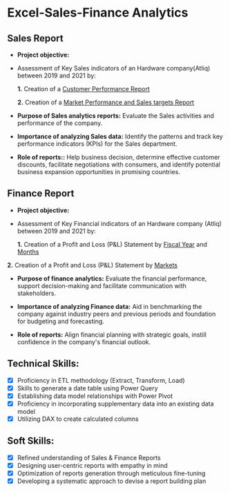 # Excel-Sales-Finance Analytics
## Sales Report

- **Project objective:**
-  Assessment of Key Sales indicators of an Hardware company(Atliq) between 2019 and 2021 by:

    **1.** Creation of a [Customer Performance Report](https://github.com/ABR-data/Excel-Sales-Finance-Analytics/blob/main/Customer%20Performance%20Report.pdf)

    **2.** Creation of a [Market Performance and Sales targets Report](https://github.com/SnehaJainapur/Excel-Sales-Analytics/blob/main/Market%20Performance%20vs%20Target%20Report.pdf)

- **Purpose of Sales analytics reports:** Evaluate the Sales activities and performance of the company.

- **Importance of analyzing Sales data:** Identify the patterns and track key performance indicators (KPIs) for the Sales department.

- **Role of reports::** Help business decision, determine effective customer discounts, facilitate negotiations with consumers, and identify potential business expansion opportunities in promising countries.


## Finance Report

- **Project objective:**
-   Assessment of Key Financial indicators of an Hardware company (Atliq) between 2019 and 2021 by:
  
    **1.** Creation of a Profit and Loss (P&L) Statement by [Fiscal Year](https://github.com/SnehaJainapur/Excel-Sales-Analytics/blob/main/P%20%26%20L%20Statement%20By%20Fiscal%20Years.pdf) and [Months](https://github.com/SnehaJainapur/Excel-Sales-Analytics/blob/main/P%20%26%20L%20Statement%20By%20Fiscal%20Months.pdf)

   **2.** Creation of a Profit and Loss (P&L) Statement by [Markets](https://github.com/ABR-data/Excel_Sales-Finance_Analytics/blob/main/P%26L%20Statement%20by%20Markets.pdf)

- **Purpose of finance analytics:** Evaluate the financial performance, support decision-making and facilitate communication with stakeholders.

- **Importance of analyzing Finance data:** Aid in benchmarking the company against industry peers and previous periods and foundation for budgeting and forecasting.

- **Role of reports:** Align financial planning with strategic goals, instill confidence in the company's financial outlook.


## Technical Skills:
- [x]	Proficiency in ETL methodology (Extract, Transform, Load)
- [x]	Skills to generate a date table using Power Query
- [x]	Establishing data model relationships with Power Pivot
- [x]	Proficiency in incorporating supplementary data into an existing data model
- [x]	Utilizing DAX to create calculated columns

## Soft Skills:
- [x]	Refined understanding of Sales & Finance Reports
- [x]	Designing user-centric reports with empathy in mind
- [x]	Optimization of reports generation through meticulous fine-tuning
- [x]	Developing a systematic approach to devise a report building plan

